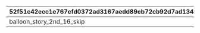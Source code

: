 |52f51c42ecc1e767efd0372ad3167aedd89eb72cb92d7ad1349e5af17ed69bc2|b538f9624375179adf0d3db550f5fb009edef216d1300609c605f245304eeb0a|bf0b429af834bc1d94f522304a1a845049bb2489f05e7a0f471464c5d4af3a5d|927730d9c62a7b2859179574bc7aa80203ab1e6a5b1c670e29f6ea3904ec5522|5a55aee80fd3658ab46065ce666d7ca8837553362948074fedbf674d8df5d2c0|d5dd2d97bf716c9590c28f42dd174f2825650bf305b18b8965c6e660c2b99913|bc28f8863297222ab0e8c366228edd52307d1d84f3cbb14ed10e9ff34077764b|22854fbf74d27759830dba4cb5a7c1142c84c6183a4bafcb558b935b803d1aee|
| --- | --- | --- | --- | --- | --- | --- | --- |
|balloon_story_2nd_16_skip|2023/02/15 15:00:00|50|2001000|2116099|common_btn_2_16_skip|1|common_label_release_2_16_skip|